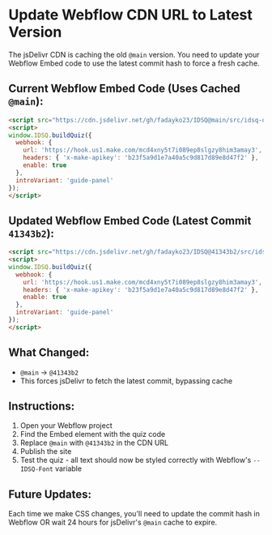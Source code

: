 # Update Webflow CDN URL to Latest Version

The jsDelivr CDN is caching the old `@main` version. You need to update your Webflow Embed code to use the latest commit hash to force a fresh cache.

## Current Webflow Embed Code (Uses Cached `@main`):
```html
<script src="https://cdn.jsdelivr.net/gh/fadayko23/IDSQ@main/src/idsq-quiz.min.js"></script>
<script>
window.IDSQ.buildQuiz({
  webhook: {
    url: 'https://hook.us1.make.com/mcd4xny5t7i089ep8slgzy8him3amay3',
    headers: { 'x-make-apikey': 'b23f5a9d1e7a40a5c9d817d89e8d47f2' },
    enable: true
  },
  introVariant: 'guide-panel'
});
</script>
```

## Updated Webflow Embed Code (Latest Commit `41343b2`):
```html
<script src="https://cdn.jsdelivr.net/gh/fadayko23/IDSQ@41343b2/src/idsq-quiz.min.js"></script>
<script>
window.IDSQ.buildQuiz({
  webhook: {
    url: 'https://hook.us1.make.com/mcd4xny5t7i089ep8slgzy8him3amay3',
    headers: { 'x-make-apikey': 'b23f5a9d1e7a40a5c9d817d89e8d47f2' },
    enable: true
  },
  introVariant: 'guide-panel'
});
</script>
```

## What Changed:
- `@main` → `@41343b2` 
- This forces jsDelivr to fetch the latest commit, bypassing cache

## Instructions:
1. Open your Webflow project
2. Find the Embed element with the quiz code
3. Replace `@main` with `@41343b2` in the CDN URL
4. Publish the site
5. Test the quiz - all text should now be styled correctly with Webflow's `--IDSQ-Font` variable

## Future Updates:
Each time we make CSS changes, you'll need to update the commit hash in Webflow OR wait 24 hours for jsDelivr's `@main` cache to expire.

